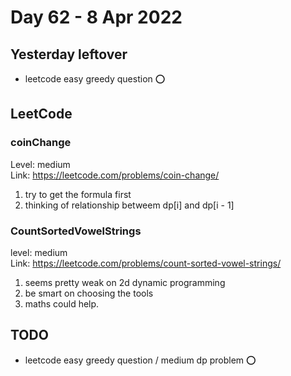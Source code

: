 # Day 62 - 8 Apr 2022

## Yesterday leftover
* leetcode easy greedy question ⭕

## LeetCode
### coinChange 
Level: medium   
Link: https://leetcode.com/problems/coin-change/
1. try to get the formula first
2. thinking of relationship betweem dp[i] and dp[i - 1]

### CountSortedVowelStrings
level: medium  
Link: https://leetcode.com/problems/count-sorted-vowel-strings/  
1. seems pretty weak on 2d dynamic programming
2. be smart on choosing the tools
3. maths could help.

## TODO
* leetcode easy greedy question / medium dp problem ⭕